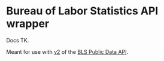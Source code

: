 # Bureau of Labor Statistics API wrapper #

Docs TK.

Meant for use with [v2][v2] of the [BLS Public Data API][bls-dev].

[bls-dev]: http://www.bls.gov/developers/home.htm
[v2]: http://www.bls.gov/developers/api_signature_v2.htm
